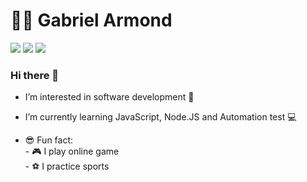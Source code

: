 <h1>👨‍💻 Gabriel Armond </h1>
<p>
  <a href="https://github.com/guerrx"><img src="https://img.shields.io/badge/-Github-black?style=flat-square&logo=github"></img></a>
  <a href="https://www.linkedin.com/in/gabriel-armond-lopes-guerra-265227186/"><img src="https://img.shields.io/badge/-LinkedIn-blue?style=flat-square&logo=linkedin"></img></a> 
  <a href="mailto:gabriel.armond77@gmail.com"><img src="https://img.shields.io/badge/-Gmail-red?style=flat-square&logo=Gmail"></img></a>
</p>
<h3> Hi there 👋 </h3>
<ul>
  <li>
    <p>
      I’m interested in software development 👀 
    </p>
  </li>
  <li>
    <p>
      I’m currently learning JavaScript, Node.JS and Automation test 💻
    </p>
  </li>
  <li>
    <p>
      😎 Fun fact: <br/>
      - 🎮 I play online game </br>
      - ⚽ I practice sports
</ul>

<!---
guerrx/guerrx is a ✨ special ✨ repository because its `README.md` (this file) appears on your GitHub profile.
You can click the Preview link to take a look at your changes.
--->
